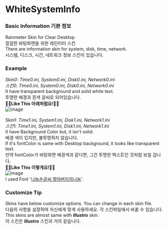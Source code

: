 # WhiteSystemInfo
 
 ### Basic Information 기본 정보
 Rainmeter Skin for Clear Desktop</br>
 깔끔한 바탕화면을 위한 레인미터 스킨</br>
 There are information skin for system, disk, time, network.</br>
 시스템, 디스크, 시간, 네트워크 정보 스킨이 있습니다.</br>
 
 ### Example
 *Skin0: Time0.ini, System0.ini, Disk0.ini, Network0.ini* </br>
 *스킨0: Time0.ini, System0.ini, Disk0.ini, Network0.ini*</br>
 It have transparent background and solid white text.</br>
 투명한 배경과 흰색 글씨로 되어있습니다.</br>
 🔽🔽<b>Like This 아래처럼요!</b>🔽🔽</br>
 ![image](https://user-images.githubusercontent.com/86394389/132462370-a65b4cab-4a79-4a97-8224-76bbf9c6810d.png) </br></br>
 *Skin1: Time1.ini, System1.ini, Disk1.ini, Network1.ini* </br>
 *스킨1: Time1.ini, System1.ini, Disk1.ini, Network1.ini* </br>
 It have Background Color but, it isn't solid.</br>
 배경 색이 있지만, 불투명하지 않습니다.</br>
 If it's fontColor is same with Desktop background, it looks like transparent text.</br>
 만약 fontColor가 바탕화면 배경색과 같다면, 그건 투명한 텍스트인 것처럼 보일 겁니다.</br>
 🔽🔽<b>Like This 이렇게요!</b>🔽🔽</br>
 ![image](https://user-images.githubusercontent.com/86394389/132463001-f13505ee-f442-4a53-a2b8-63ade12dd52f.png) </br>
 I used Font '[나눔손글씨 할아버지의나눔](https://clova.ai/handwriting/list.html#102)'.

### Customize Tip
 
 Skins have below customize options. You can change in each skin file.</br>
 다음의 사항을 설정하여 자신에게 맞게 사용하세요. 각 스킨파일에서 바꿀 수 있습니다.</br>
 This skins are almost same with <b>illustro</b> skin.</br>
 이 스킨은 <b>illustro</b> 스킨과 거의 같습니다.
 

 
 <!--
 ### Skins in Example Image
 
	1) Clear Text | redsaph

Option: Clear Text.ini</br>
Setting: Different from basic setting</br>
	Alignment: center</br>
	Features: ON) Adaptive Hide, Scrolling, Stow controls</br>
	Size: 1080*0.6</br>
	Fonts: 나눔손글씨 할아버지의나눔</br>
		(https://clova.ai/handwriting/list.html#102)</br>
	Code Editing: Font Size

	2) Interactive Dock 1.0 | FinchNelson

Setting file edit:</br>
	Expend: 1.5</br>
	Direction: -1 </br>
A Dcok.ini file edit: low padding, icon size</br>

	3) Waveline | Eldog-02
Setting:</br>
	(Variables file)</br>
	Fill=255,255,255,75</br>
	Outline=255,255,255,255</br>
	Width=6</br>
	Height=50</br>
	RestingHeight=10</br>
	OutlineWidth=1</br>
	BarSpacing=20</br>
	AttackSpeed=50</br>
	DecaySpeed=250</br>
	Sensitivity=75</br>
-->
